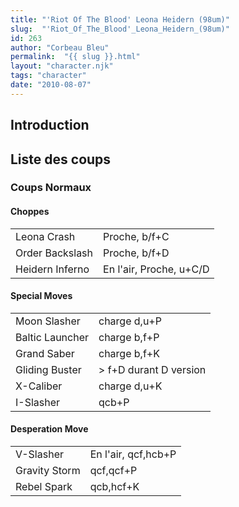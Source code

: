 ```yaml
---
title: "'Riot Of The Blood' Leona Heidern (98um)"
slug:  "'Riot_Of_The_Blood'_Leona_Heidern_(98um)"
id: 263
author: "Corbeau Bleu"
permalink:  "{{ slug }}.html"
layout: "character.njk"
tags: "character"
date: "2010-08-07"
---
```


## Introduction

## Liste des coups

### Coups Normaux

#### Choppes

|                 |                         |
|-----------------|-------------------------|
| Leona Crash     | Proche, b/f+C           |
| Order Backslash | Proche, b/f+D           |
| Heidern Inferno | En l'air, Proche, u+C/D |

#### Special Moves

|                 |                         |
|-----------------|-------------------------|
| Moon Slasher    | charge d,u+P            |
| Baltic Launcher | charge b,f+P            |
| Grand Saber     | charge b,f+K            |
| Gliding Buster  | \> f+D durant D version |
| X-Caliber       | charge d,u+K            |
| I-Slasher       | qcb+P                   |

#### Desperation Move

|               |                     |
|---------------|---------------------|
| V-Slasher     | En l'air, qcf,hcb+P |
| Gravity Storm | qcf,qcf+P           |
| Rebel Spark   | qcb,hcf+K           |

